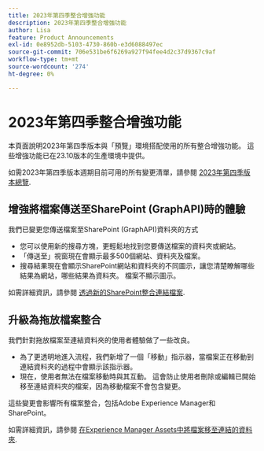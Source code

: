 ```yaml
---
title: 2023年第四季整合增強功能
description: 2023年第四季整合增強功能
author: Lisa
feature: Product Announcements
exl-id: 0e8952db-5103-4730-860b-e3d6088497ec
source-git-commit: 706e531be6f6269a927f94fee4d2c37d9367c9af
workflow-type: tm+mt
source-wordcount: '274'
ht-degree: 0%

---
```


# 2023年第四季整合增強功能

本頁面說明2023年第四季版本與「預覽」環境搭配使用的所有整合增強功能。 這些增強功能已在23.10版本的生產環境中提供。

如需2023年第四季版本週期目前可用的所有變更清單，請參閱 [2023年第四季版本總覽](/help/quicksilver/product-announcements/product-releases/23-q4-release-activity/23-q4-release-overview.md).

## 增強將檔案傳送至SharePoint (GraphAPI)時的體驗

我們已變更您傳送檔案至SharePoint (GraphAPI)資料夾的方式

* 您可以使用新的搜尋方塊，更輕鬆地找到您要傳送檔案的資料夾或網站。
* 「傳送至」視窗現在會顯示最多500個網站、資料夾及檔案。
* 搜尋結果現在會顯示SharePoint網站和資料夾的不同圖示，讓您清楚瞭解哪些結果為網站，哪些結果為資料夾。 檔案不顯示圖示。

如需詳細資訊，請參閱 [透過新的SharePoint整合連結檔案](/help/quicksilver/administration-and-setup/configure-integrations/configure-sharepoint-integration.md#link-documents-through-the-new-sharepoint-integration).

## 升級為拖放檔案整合

我們針對拖放檔案至連結資料夾的使用者體驗做了一些改良。

* 為了更透明地進入流程，我們新增了一個「移動」指示器，當檔案正在移動到連結資料夾的過程中會顯示該指示器。
* 現在，使用者無法在檔案移動時與其互動。 這會防止使用者刪除或編輯已開始移至連結資料夾的檔案，因為移動檔案不會包含變更。

這些變更會影響所有檔案整合，包括Adobe Experience Manager和SharePoint。

如需詳細資訊，請參閱 [在Experience Manager Assets中將檔案移至連結的資料夾](/help/quicksilver/documents/adobe-workfront-for-experience-manager-assets-essentials/send-to-aem.md#move-a-document-to-a-linked-folder-in-experience-manager-assets).
